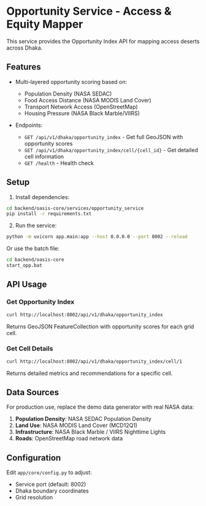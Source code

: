 # Opportunity Service - Access & Equity Mapper

This service provides the Opportunity Index API for mapping access deserts across Dhaka.

## Features

- Multi-layered opportunity scoring based on:
  - Population Density (NASA SEDAC)
  - Food Access Distance (NASA MODIS Land Cover)
  - Transport Network Access (OpenStreetMap)
  - Housing Pressure (NASA Black Marble/VIIRS)

- Endpoints:
  - `GET /api/v1/dhaka/opportunity_index` - Get full GeoJSON with opportunity scores
  - `GET /api/v1/dhaka/opportunity_index/cell/{cell_id}` - Get detailed cell information
  - `GET /health` - Health check

## Setup

1. Install dependencies:
```bash
cd backend/oasis-core/services/opportunity_service
pip install -r requirements.txt
```

2. Run the service:
```bash
python -m uvicorn app.main:app --host 0.0.0.0 --port 8002 --reload
```

Or use the batch file:
```bash
cd backend/oasis-core
start_opp.bat
```

## API Usage

### Get Opportunity Index
```bash
curl http://localhost:8002/api/v1/dhaka/opportunity_index
```

Returns GeoJSON FeatureCollection with opportunity scores for each grid cell.

### Get Cell Details
```bash
curl http://localhost:8002/api/v1/dhaka/opportunity_index/cell/1
```

Returns detailed metrics and recommendations for a specific cell.

## Data Sources

For production use, replace the demo data generator with real NASA data:

1. **Population Density**: NASA SEDAC Population Density
2. **Land Use**: NASA MODIS Land Cover (MCD12Q1)
3. **Infrastructure**: NASA Black Marble / VIIRS Nighttime Lights
4. **Roads**: OpenStreetMap road network data

## Configuration

Edit `app/core/config.py` to adjust:
- Service port (default: 8002)
- Dhaka boundary coordinates
- Grid resolution


